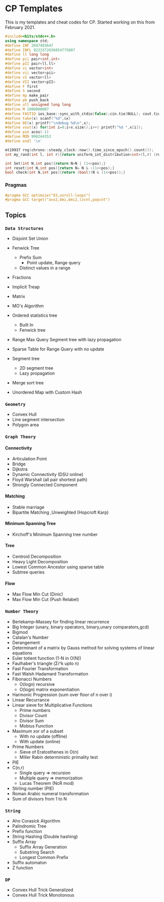# CP Templates

This is my templates and cheat codes for CP. Started working on this from February 2021.

```c++
#include<bits/stdc++.h>
using namespace std;
#define INF 2047483647
#define INFL 9223372036854775807
#define ll long long
#define pii pair<int,int>
#define pII pair<ll,ll>
#define vi vector<int>
#define vii vector<pii>
#define vI vector<ll>
#define VII vector<pII>
#define F first
#define S second
#define mp make_pair
#define pb push_back
#define ull unsigned long long
#define M 1000000007
#define FASTIO ios_base::sync_with_stdio(false);cin.tie(NULL); cout.tie(NULL);
#define take(x) scanf("%d",&x)
#define DE(x) printf("\ndebug %d\n",x);
#define vout(x) for(int i=0;i<x.size();i++) printf("%d ",x[i]);
#define pie acos(-1)
#define MOD 998244353
#define endl '\n'

mt19937 rng(chrono::steady_clock::now().time_since_epoch().count());
int my_rand(int l, int r){return uniform_int_distribution<int>(l,r) (rng);}

int Set(int N,int pos){return N=N | (1<<pos);}
int reset(int N,int pos){return N= N & ~(1<<pos);}
bool check(int N,int pos){return (bool)(N & (1<<pos));}
```

 ### Pragmas

```c++
#pragma GCC optimize("O3,unroll-loops")
#pragma GCC target("avx2,bmi,bmi2,lzcnt,popcnt")
```

<!-- Check the other extensions later C:\MinGW\lib\gcc\mingw32\9.2.0\include\c++\ext\pb_ds\detail -->



## Topics

###  `Data Structures`

- Disjoint Set Union
- Fenwick Tree
  - Prefix Sum 
    - Point update, Range query
  - Distinct values in a range
- Fractions
- Implicit Treap
- Matrix
- MO's Algorithm
- Ordered statistics tree
  - Built In
  - Fenwick tree
- Range Max Query Segment tree with lazy propagation
- Sparse Table for Range Query with no update
- Segment tree
  - 2D segment tree
  - Lazy propagation

- Merge sort tree
- Unordered Map with Custom Hash

### `Geometry`

- Convex Hull
- Line segment intersection
- Polygon area

### `Graph Theory`

#### 	Connectivity

- Articulation Point
- Bridge
- Dijkstra
- Dynamic Connectivity (DSU online)
- Floyd Warshall (all pair shortest path)
- Strongly Connected Component

#### Matching

- Stable marriage
- Bipartite Matching ,Unweighted (Hopcroft Karp)

#### Minimum Spanning Tree

- Kirchoff's Minimum Spanning tree number

#### Tree

- Centroid Decomposition
- Heavy Light Decomposition
- Lowest Common Ancestor using sparse table
- Subtree queries

#### Flow

- Max Flow Min Cut (Dinic)
- Max Flow Min Cut (Push Relabel)

### `Number Theory`

- Berlekamp–Massey for finding linear recurrence
- Big Integer (unary, binary operators, binary,unary comparators,gcd)
- Bigmod
- Catalan's Number
- Derangement
- Determinant of a matrix by Gauss method for solving systems of linear equations
- Euler totient function (1-N in O(N))
- Faulhaber's triangle (Σi^k upto n)
- Fast Fourier Transformation
- Fast Walsh Hadamard Transformation
- Fibonacci Numbers
  - O(logn) recursive
  - O(logn) matrix exponentiation
- Harmonic Progression (sum over floor of n over i)
- Linear Recurrance
- Linear sieve for Multiplicative Functions
  - Prime numbers
  - Divisor Count
  - Divisor Sum
  - Mobius Function
- Maximum xor of a subset
  - With no update (offline)
  - With update (online)
- Prime Numbers
  - Sieve of Eratosthenes in O(n)
  - Miller Rabin deterministic primality test
- PIE
- C(n,r)
  - Single query  	=> recursion
  - Multiple query  => memorization
  - Lucas Theorem (NcR mod)
- Stirling number (PIE)
- Roman Arabic numeral transformation
- Sum of divisors from 1 to N

### `String`

- Aho Corasick Algorithm
- Palindromic Tree
- Prefix function
- String Hashing (Double hashing)
- Suffix Array
  - Suffix Array Generation
  - Substring Search
  - Longest Common Prefix
- Suffix automaton
- Z function

### `DP`

- Convex Hull Trick Generalized
- Convex Hull Trick Monotonous